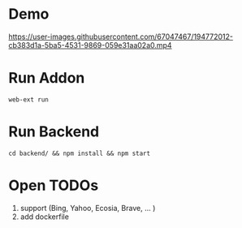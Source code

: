 
# Demo 
https://user-images.githubusercontent.com/67047467/194772012-cb383d1a-5ba5-4531-9869-059e31aa02a0.mp4

# Run Addon

`web-ext run`

# Run Backend 

`cd backend/ && npm install && npm start`

# Open TODOs

1. support (Bing, Yahoo, Ecosia, Brave, ... )
1. add dockerfile
